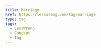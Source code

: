 ```yaml
---
title: Marriage
href: https://lesswrong.com/tag/marriage
type: tag
tags:
  - LessWrong
  - Concept
  - Tag
---
```


